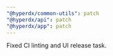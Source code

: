 ```yaml
---
"@hyperdx/common-utils": patch
"@hyperdx/api": patch
"@hyperdx/app": patch
---
```


Fixed CI linting and UI release task.
